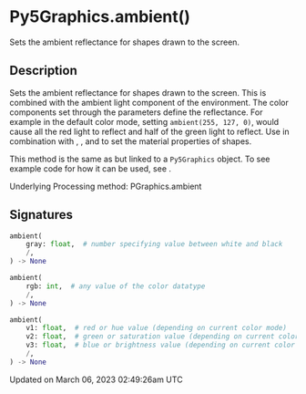 # Py5Graphics.ambient()

Sets the ambient reflectance for shapes drawn to the screen.

## Description

Sets the ambient reflectance for shapes drawn to the screen. This is combined with the ambient light component of the environment. The color components set through the parameters define the reflectance. For example in the default color mode, setting `ambient(255, 127, 0)`, would cause all the red light to reflect and half of the green light to reflect. Use in combination with [](py5graphics_emissive), [](py5graphics_specular), and [](py5graphics_shininess) to set the material properties of shapes.

This method is the same as [](sketch_ambient) but linked to a `Py5Graphics` object. To see example code for how it can be used, see [](sketch_ambient).

Underlying Processing method: PGraphics.ambient

## Signatures

```python
ambient(
    gray: float,  # number specifying value between white and black
    /,
) -> None

ambient(
    rgb: int,  # any value of the color datatype
    /,
) -> None

ambient(
    v1: float,  # red or hue value (depending on current color mode)
    v2: float,  # green or saturation value (depending on current color mode)
    v3: float,  # blue or brightness value (depending on current color mode)
    /,
) -> None
```

Updated on March 06, 2023 02:49:26am UTC
